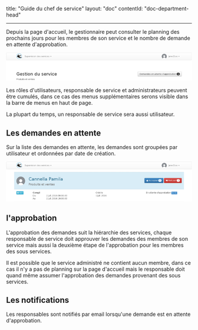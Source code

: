 title: "Guide du chef de service"
layout: "doc"
contentId: "doc-department-head"

---

Depuis la page d'accueil, le gestionnaire peut consulter le planning des prochains jours pour les membres de son service et le nombre de demande en attente d'approbation.

![Page d'accueil](images/manager-home.png)


Les rôles d'utilisateurs, responsable de service et administrateurs peuvent être cumulés, dans ce cas des menus supplémentaires serons visible dans la barre de menus en haut de page.

La plupart du temps, un responsable de service sera aussi utilisateur.


## Les demandes en attente

Sur la liste des demandes en attente, les demandes sont groupées par utilisateur et ordonnées par date de création.

![Page d'accueil](images/manager-waiting-requests.png)


## l'approbation

L'approbation des demandes suit la hiérarchie des services, chaque responsable de service doit approuver les demandes des membres de son service mais aussi la deuxième étape de l'approbation pour les membres des sous services.

Il est possible que le service administré ne contient aucun membre, dans ce cas il n'y a pas de planning sur la page d'accueil mais le responsable doit quand même assumer l'approbation des demandes provenant des sous services.


## Les notifications

Les responsables sont notifiés par email lorsqu'une demande est en attente d'approbation.
